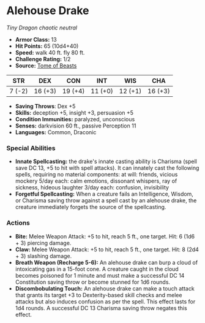 # Alehouse Drake

*Tiny* *Dragon* *chaotic neutral*

- **Armor Class:** 13
- **Hit Points:** 65 (10d4+40)
- **Speed:** walk 40 ft. fly 80 ft.
- **Challenge Rating:** 1/2
- **Source:** [Tome of Beasts](https://koboldpress.com/kpstore/product/tome-of-beasts-for-5th-edition-print/)

| STR | DEX | CON | INT | WIS | CHA |
| --- | --- | --- | --- | --- | --- |
| 7 (-2) | 16 (+3) | 19 (+4) | 11 (+0) | 12 (+1) | 16 (+3) |

- **Saving Throws**: Dex +5
- **Skills:** deception +5, insight +3, persuasion +5
- **Condition Immunities:** paralyzed, unconscious
- **Senses:** darkvision 60 ft., passive Perception 11
- **Languages:** Common, Draconic
### Special Abilities
- **Innate Spellcasting:** the drake's innate casting ability is Charisma (spell save DC 13, +5 to hit with spell attacks). It can innately cast the following spells, requiring no material components:  at will: friends, vicious mockery  5/day each: calm emotions, dissonant whispers, ray of sickness, hideous laughter  3/day each: confusion, invisibility
- **Forgetful Spellcasting:** When a creature fails an Intelligence, Wisdom, or Charisma saving throw against a spell cast by an alehouse drake, the creature immediately forgets the source of the spellcasting.
### Actions
- **Bite:** Melee Weapon Attack: +5 to hit, reach 5 ft., one target. Hit: 6 (1d6 + 3) piercing damage.
- **Claw:** Melee Weapon Attack: +5 to hit, reach 5 ft., one target. Hit: 8 (2d4 + 3) slashing damage.
- **Breath Weapon (Recharge 5-6):** An alehouse drake can burp a cloud of intoxicating gas in a 15-foot cone. A creature caught in the cloud becomes poisoned for 1 minute and must make a successful DC 14 Constitution saving throw or become stunned for 1d6 rounds.
- **Discombobulating Touch:** An alehouse drake can make a touch attack that grants its target +3 to Dexterity-based skill checks and melee attacks but also induces confusion as per the spell. This effect lasts for 1d4 rounds. A successful DC 13 Charisma saving throw negates this effect.
